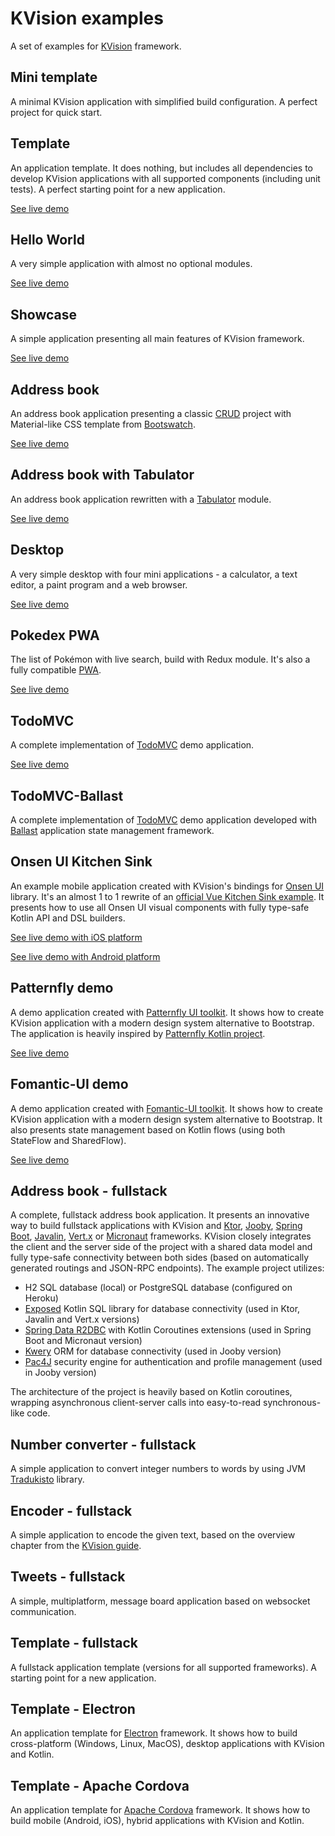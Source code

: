 # KVision examples

A set of examples for [KVision](https://github.com/rjaros/kvision) framework.

## Mini template

A minimal KVision application with simplified build configuration. A perfect project for quick start.

## Template

An application template. It does nothing, but includes all dependencies to develop KVision applications with all
supported components (including unit tests). A perfect starting point for a new application.

[See live demo](https://rjaros.github.io/kvision-examples/template/)

## Hello World

A very simple application with almost no optional modules.

[See live demo](https://rjaros.github.io/kvision-examples/helloworld/)

## Showcase

A simple application presenting all main features of KVision framework.

[See live demo](https://rjaros.github.io/kvision-examples/showcase/)

## Address book

An address book application presenting a classic [CRUD](https://en.wikipedia.org/wiki/Create,_read,_update_and_delete) project 
with Material-like CSS template from [Bootswatch](https://bootswatch.com/materia/).

[See live demo](https://rjaros.github.io/kvision-examples/addressbook/)

## Address book with Tabulator

An address book application rewritten with a [Tabulator](http://tabulator.info) module.

[See live demo](https://rjaros.github.io/kvision-examples/addressbook-tabulator/)

## Desktop

A very simple desktop with four mini applications - a calculator, a text editor, a paint program and a web browser.

[See live demo](https://rjaros.github.io/kvision-examples/desktop/)

## Pokedex PWA

The list of Pokémon with live search, build with Redux module. It's also a fully compatible [PWA](https://developers.google.com/web/progressive-web-apps/).

[See live demo](https://kvision-pokedex.netlify.com/)

## TodoMVC

A complete implementation of [TodoMVC](https://todomvc.com/) demo application.

[See live demo](https://rjaros.github.io/kvision-examples/todomvc/)

## TodoMVC-Ballast

A complete implementation of [TodoMVC](https://todomvc.com/) demo application developed with [Ballast](https://github.com/copper-leaf/ballast) application state management framework.

## Onsen UI Kitchen Sink

An example mobile application created with KVision's bindings for [Onsen UI](https://onsen.io/) library. 
It's an almost 1 to 1 rewrite of an [official Vue Kitchen Sink example](https://github.com/OnsenUI/vue-onsenui-kitchensink). 
It presents how to use all Onsen UI visual components with fully type-safe Kotlin API and DSL builders.

[See live demo with iOS platform](https://rjaros.github.io/kvision-examples/onsenui-kitchensink/?platform=ios)

[See live demo with Android platform](https://rjaros.github.io/kvision-examples/onsenui-kitchensink/?platform=android)

## Patternfly demo

A demo application created with [Patternfly UI toolkit](https://www.patternfly.org/). It shows how to create
KVision application with a modern design system alternative to Bootstrap. The application is heavily inspired by
[Patternfly Kotlin project](https://patternfly-kotlin.github.io/patternfly-fritz2-showcase/#user-demo).

[See live demo](https://rjaros.github.io/kvision-examples/patternfly/)

## Fomantic-UI demo

A demo application created with [Fomantic-UI toolkit](https://fomantic-ui.com/). It shows how to create
KVision application with a modern design system alternative to Bootstrap. It also presents state management based 
on Kotlin flows (using both StateFlow and SharedFlow).

[See live demo](https://rjaros.github.io/kvision-examples/fomantic/)

## Address book - fullstack

A complete, fullstack address book application. It presents an innovative way to build fullstack applications with KVision and 
[Ktor](https://ktor.io), [Jooby](https://jooby.io), [Spring Boot](https://spring.io/projects/spring-boot), 
[Javalin](https://javalin.io), [Vert.x](https://vertx.io) or [Micronaut](https://micronaut.io) frameworks. KVision closely integrates the client and the server side of the project with a 
shared data model and fully type-safe connectivity between both sides (based on automatically generated routings and JSON-RPC 
endpoints). The example project utilizes:

- H2 SQL database (local) or PostgreSQL database (configured on Heroku)
- [Exposed](https://github.com/JetBrains/Exposed) Kotlin SQL library for database connectivity (used in Ktor, Javalin and Vert.x versions)
- [Spring Data R2DBC](https://spring.io/projects/spring-data-r2dbc) with Kotlin Coroutines extensions (used in Spring Boot and Micronaut version)
- [Kwery](https://github.com/andrewoma/kwery) ORM for database connectivity (used in Jooby version)
- [Pac4J](https://github.com/pac4j/pac4j) security engine for authentication and profile management (used in Jooby version)

The architecture of the project is heavily based on Kotlin coroutines, wrapping asynchronous client-server calls into 
easy-to-read synchronous-like code.

## Number converter - fullstack

A simple application to convert integer numbers to words by using JVM [Tradukisto](https://github.com/allegro/tradukisto) library.

## Encoder - fullstack

A simple application to encode the given text, based on the overview chapter from the [KVision guide](https://kvision.gitbook.io/kvision-guide/part-3-server-side-interface/overview).

## Tweets - fullstack

A simple, multiplatform, message board application based on websocket communication. 

## Template - fullstack

A fullstack application template (versions for all supported frameworks). A starting point for a new application.

## Template - Electron

An application template for [Electron](https://electronjs.org/) framework. It shows how to build cross-platform 
(Windows, Linux, MacOS), desktop applications with KVision and Kotlin. 

## Template - Apache Cordova

An application template for [Apache Cordova](https://cordova.apache.org/) framework. It shows how to build mobile (Android, iOS),
hybrid applications with KVision and Kotlin.
